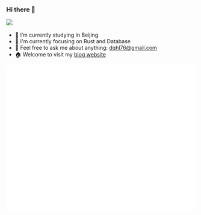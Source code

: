 ### Hi there 👋

![](https://komarev.com/ghpvc/?username=dqhl76&style=flat-square)

- 🔭 I’m currently studying in Beijing
- 🌱 I'm currently focusing on Rust and Database
- 💬 Feel free to ask me about anything: [dqhl76@gmail.com](mailto:dqhl76@gmail.com)
- 🏠 Welcome to visit my [blog website](https://blog.realdqhl.com/)

![Metrics](/github-metrics.svg)
